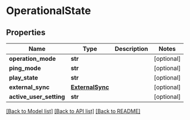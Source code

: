 # OperationalState

## Properties
Name | Type | Description | Notes
------------ | ------------- | ------------- | -------------
**operation_mode** | **str** |  | [optional] 
**ping_mode** | **str** |  | [optional] 
**play_state** | **str** |  | [optional] 
**external_sync** | [**ExternalSync**](ExternalSync.md) |  | [optional] 
**active_user_setting** | **str** |  | [optional] 

[[Back to Model list]](../README.md#documentation-for-models) [[Back to API list]](../README.md#documentation-for-api-endpoints) [[Back to README]](../README.md)


